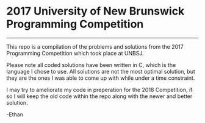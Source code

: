 # 2017 University of New Brunswick Programming Competition
---
This repo is a compilation of the problems and solutions from the 2017
Programming Competition which took place at UNBSJ.</br>

Please note all coded solutions have been written in C, which is the language I chose to use. All solutions are not the most optimal solution, but they are the ones I was able to come up with while under a time constraint.</br> 

I may try to ameliorate my code in preperation for the 2018 Competition, if so I will keep the old code within the repo along with the newer and better solution. </br>

-Ethan
